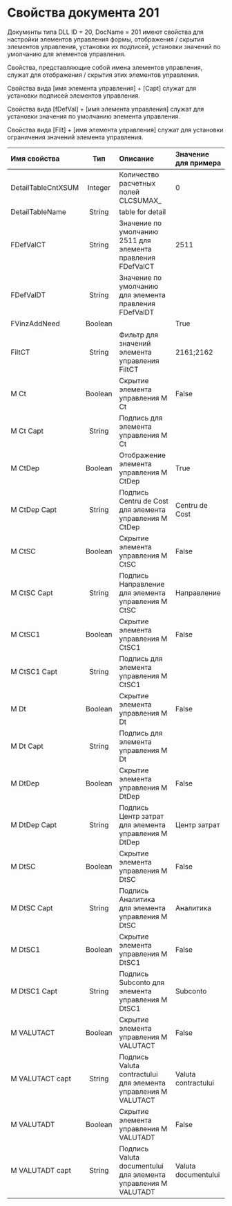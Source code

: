 # Свойства документа 201

Документы типа DLL ID = 20, DocName = 201 имеют свойства для настройки элементов управления формы, отображения / скрытия элементов управления, установки их подписей, установки значений по умолчанию для элементов управления.

Свойства, представляющие собой имена элементов управления, служат для отображения / скрытия этих элементов управления.

Свойства вида \[имя элемента управления\] + \[Capt\] служат для установки подписей элементов управления.

Свойства вида \[fDefVal\] + \[имя элемента управления\] служат для установки значения по умолчанию элемента управления.

Свойства вида \[Filt\] + \[имя элемента управления\] служат для установки ограничения значений элемента управления.

| Имя свойства |  Тип | Описание | Значение для примера |
| :------------- |:-------------:| :-----| :-----|
| DetailTableCntXSUM | Integer | Количество расчетных полей CLCSUMAX\_  | 0 |
| DetailTableName | String  | table for detail |  |
| FDefValCT | String  | Значение по умолчанию 2511 для элемента  правления FDefValCT | 2511  |
| FDefValDT | String  | Значение по умолчанию для элемента  правления FDefValDT |  |
| FVinzAddNeed | Boolean  |  | True |
| FiltCT | String  | Фильтр для значений элемента управления FiltCT | 2161;2162 |
| M Ct | Boolean  | Скрытие элемента управления M Ct | False  |
| M Ct Capt | String  | Подпись  для элемента управления M Ct |  |
| M CtDep | Boolean  | Отображение элемента управления M CtDep | True |
| M CtDep Capt | String  | Подпись Centru de Cost для элемента управления M CtDep | Centru de Cost  |
| M CtSC | Boolean  | Скрытие элемента управления M CtSC | False |
| M CtSC Capt | String  | Подпись Направление для элемента управления M CtSC  | Направление  |
| M CtSC1 | Boolean  | Скрытие элемента управления M CtSC1 | False |
| M CtSC1 Capt | String  | Подпись для элемента управления M CtSC1 |  |
| M Dt | Boolean  | Скрытие элемента управления M Dt | False  |
| M Dt Capt | String  | Подпись для элемента управления M Dt |  |
| M DtDep | Boolean  | Скрытие элемента управления M DtDep | False  |
| M DtDep Capt | String  | Подпись Центр затрат для элемента управления  M DtDep | Центр затрат  |
| M DtSC | Boolean  | Скрытие элемента управления M DtSC | False |
| M DtSC Capt | String  | Подпись Аналитика для элемента управления M DtSC | Аналитика |
| M DtSC1  | Boolean  | Скрытие элемента управления M DtSC1 | False  |
| M DtSC1 Capt | String  | Подпись Subconto для элемента управления M DtSC1  | Subconto  |
| M VALUTACT | Boolean  | Скрытие элемента управления M VALUTACT | False  |
| M VALUTACT capt  | String  | Подпись Valuta contractului для элемента управления M VALUTACT | Valuta contractului  |
| M VALUTADT  | Boolean  | Скрытие элемента управления M VALUTADT | False  |
| M VALUTADT capt | String  | Подпись Valuta documentului для элемента управления M VALUTADT | Valuta documentului  |

